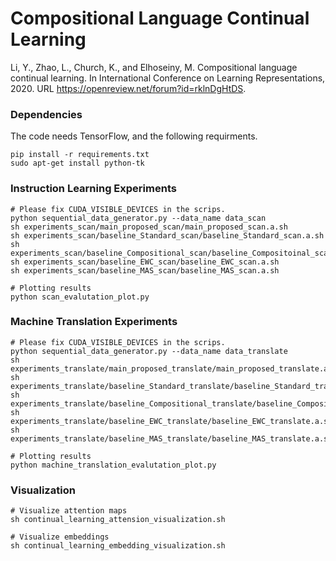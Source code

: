 # Compositional Language Continual Learning

Li, Y., Zhao, L., Church, K., and Elhoseiny, M. Compositional language continual learning. In International Conference on Learning Representations, 2020. URL https://openreview.net/forum?id=rklnDgHtDS.

### Dependencies
The code needs TensorFlow, and the following requirments. 
```buildoutcfg
pip install -r requirements.txt
sudo apt-get install python-tk
```
### Instruction Learning Experiments
```buildoutcfg
# Please fix CUDA_VISIBLE_DEVICES in the scrips.
python sequential_data_generator.py --data_name data_scan
sh experiments_scan/main_proposed_scan/main_proposed_scan.a.sh
sh experiments_scan/baseline_Standard_scan/baseline_Standard_scan.a.sh
sh experiments_scan/baseline_Compositional_scan/baseline_Compositoinal_scan.a.sh
sh experiments_scan/baseline_EWC_scan/baseline_EWC_scan.a.sh
sh experiments_scan/baseline_MAS_scan/baseline_MAS_scan.a.sh

# Plotting results
python scan_evalutation_plot.py
```

### Machine Translation Experiments
```buildoutcfg
# Please fix CUDA_VISIBLE_DEVICES in the scrips.
python sequential_data_generator.py --data_name data_translate
sh experiments_translate/main_proposed_translate/main_proposed_translate.a.sh
sh experiments_translate/baseline_Standard_translate/baseline_Standard_translate.a.sh
sh experiments_translate/baseline_Compositional_translate/baseline_Compositoinal_translate.a.sh
sh experiments_translate/baseline_EWC_translate/baseline_EWC_translate.a.sh
sh experiments_translate/baseline_MAS_translate/baseline_MAS_translate.a.sh

# Plotting results
python machine_translation_evalutation_plot.py
```

### Visualization
```buildoutcfg
# Visualize attention maps
sh continual_learning_attension_visualization.sh

# Visualize embeddings
sh continual_learning_embedding_visualization.sh
```